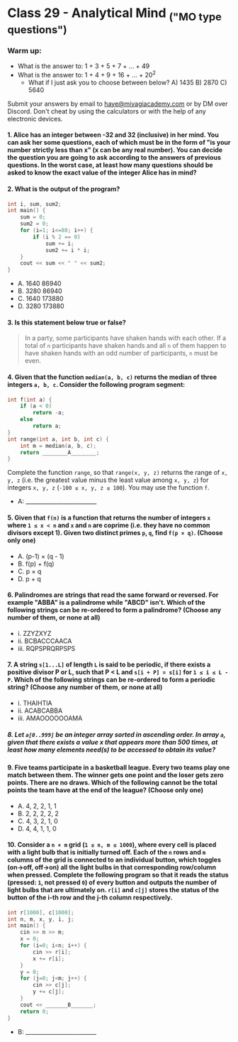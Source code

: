# Class 29 - Analytical Mind <sub>("MO type questions")</sub>

### Warm up:
- What is the answer to: 1 + 3 + 5 + 7 + ... + 49
- What is the answer to: 1 + 4 + 9 + 16 + ... + 20<sup>2</sup>
    - What if I just ask you to choose between below?
        A) 1435
        B) 2870
        C) 5640

Submit your answers by email to haye@miyagiacademy.com or by DM over Discord. Don't cheat by using the calculators or with the help of any electronic devices.

#### 1. Alice has an integer between -32 and 32 (inclusive) in her mind. You can ask her some questions, each of which must be in the form of "is your number strictly less than x" (x can be any real number). You can decide the question you are going to ask according to the answers of previous questions. In the worst case, at least how many questions should be asked to know the exact value of the integer Alice has in mind?

#### 2. What is the output of the program?
```cpp
int i, sum, sum2;
int main() {
    sum = 0;
    sum2 = 0;
    for (i=1; i<=80; i++) {
        if (i % 2 == 0)
            sum += i;
            sum2 += i * i;
    }
    cout << sum << " " << sum2;
}
```
- A. 1640 86940
- B. 3280 86940
- C. 1640 173880
- D. 3280 173880

#### 3. Is this statement below true or false?
> In a party, some participants have shaken hands with each other. If a total of `n` participants have shaken hands and all `n` of them happen to have shaken hands with an odd number of participants, `n` must be even. 

#### 4. Given that the function `median(a, b, c)` returns the median of three integers `a, b, c`. Consider the following program segment:
```cpp
int f(int a) {
    if (a < 0)
        return -a;
    else
        return a;
}
int range(int a, int b, int c) {
    int m = median(a, b, c);
    return ________A________;
}
```
Complete the function `range`, so that `range(x, y, z)` returns the range of `x, y, z` (i.e. the greatest value minus the least value among `x, y, z`) for integers `x, y, z` (`-100 ≤ x, y, z ≤ 100`). You may use the function `f`.

- A: _________________________

#### 5. Given that `f(n)` is a function that returns the number of integers `x` where `1 ≤ x < n` and `x` and `n` are coprime (i.e. they have no common divisors except 1). Given two distinct primes `p`, `q`, find `f(p × q)`. (Choose only one)
- A. (p-1) × (q - 1)
- B. f\(p\) + f(q)
- C. p × q
- D. p + q

#### 6. Palindromes are strings that read the same forward or reversed. For example "ABBA" is a palindrome while "ABCD" isn't. Which of the following strings can be re-ordered to form a palindrome? (Choose any number of them, or none at all)
- i. ZZYZXYZ
- ii. BCBACCCAACA
- iii. RQPSPRQRPSPS

#### 7. A string `s[1...L]` of length `L` is said to be periodic, if there exists a positive divisor P or L, such that P < L and `s[i + P] = s[i]` for `1 ≤ i ≤ L - P`. Which of the following strings can be re-ordered to form a periodic string? (Choose any number of them, or none at all)
- i. THAIHTIA
- ii. ACABCABBA
- iii. AMAOOOOOOAMA

##### 8. Let `a[0..999]` be an integer array sorted in ascending order. In array `a`, given that there exists a value x that appears more than 500 times, at least how many elements need(s) to be accessed to obtain its value?

#### 9. Five teams participate in a basketball league. Every two teams play one match between them. The winner gets one point and the loser gets zero points. There are no draws. Which of the following **cannot** be the total points the team have at the end of the league? (Choose only one)
- A. 4, 2, 2, 1, 1
- B. 2, 2, 2, 2, 2
- C. 4, 3, 2, 1, 0
- D. 4, 4, 1, 1, 0

#### 10. Consider a `n × m` grid (`1 ≤ n, m ≤ 1000`), where every cell is placed with a light bulb that is initially turned off. Each of the `n` rows and `m` columns of the grid is connected to an individual button, which toggles (on→off, off→on) all the light bulbs in that corresponding row/column when pressed. Complete the following program so that it reads the status (pressed: `1`, not pressed `0`) of every button and outputs the number of light bulbs that are ultimately on. `r[i]` and `c[j]` stores the status of the button of the i-th row and the j-th column respectively.
```cpp
int r[1000], c[1000];
int n, m, x, y, i, j;
int main() {
    cin >> n >> m;
    x = 0;
    for (i=0; i<n; i++) {
        cin >> r[i];
        x += r[i];
    }
    y = 0;
    for (j=0; j<m; j++) {
        cin >> c[j];
        y += c[j];
    }
    cout << _______B_______;
    return 0;
}
```
- B: _________________________
